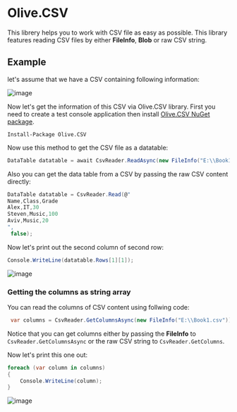 # Olive.CSV

This librery helps you to work with CSV file as easy as possible. This library features reading CSV files by either **FileInfo**, **Blob** or raw CSV string.

## Example

let's assume that we have a CSV containing following information:

![image](https://user-images.githubusercontent.com/22152065/37519997-9aaa7778-2930-11e8-89c7-1f5dafa35172.png)

Now let's get the information of this CSV via Olive.CSV library. First you need to create a test console application then install [Olive.CSV NuGet package](https://www.nuget.org/packages/Olive.Csv/).

`Install-Package Olive.CSV`

Now use this method to get the CSV file as a datatable:

```csharp
DataTable datatable = await CsvReader.ReadAsync(new FileInfo("E:\\Book1.csv"), false);
```

Also you can get the data table from a CSV by passing the raw CSV content directly:

```csharp
DataTable datatable = CsvReader.Read(@"
Name,Class,Grade
Alex,IT,30
Steven,Music,100
Aviv,Music,20
",
 false);
```

Now let's print out the second column of second row:

```csharp
Console.WriteLine(datatable.Rows[1][1]);
```

![image](https://user-images.githubusercontent.com/22152065/37521184-0842d196-2935-11e8-8d26-87de5dd6019c.png)

### Getting the columns as string array

You can read the columns of CSV content using follwing code:

```csharp
 var columns = CsvReader.GetColumnsAsync(new FileInfo("E:\\Book1.csv")).Result;
```

Notice that you can get columns either by passing the **FileInfo** to `CsvReader.GetColumnsAsync` or the raw CSV string to `CsvReader.GetColumns`.

Now let's print this one out:

```csharp
foreach (var column in columns)
{
    Console.WriteLine(column);
}
```

![image](https://user-images.githubusercontent.com/22152065/37521325-8c071528-2935-11e8-8259-cec2e94e0cfe.png)